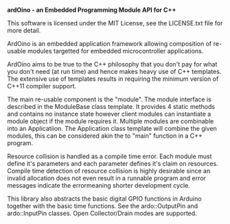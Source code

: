 **ardOino - an Embedded Programming Module API for C++**

This software is licensed under the MIT License, see the LICENSE.txt file
for more detail.

ArdOino is an embedded application framework allowing composition
of re-usable modules targetted for embedded microcontroller applications.

ArdOino aims to be true to the C++ philosophy that you don't pay for what
you don't need (at run time) and hence makes heavy use of C++ templates.
The extensive use of templates results in requiring the minimum version 
of C++11 compiler support.

The main re-usable component is the "module". The module interface is 
described in the ModuleBase class template. It provides 4 static methods and
contains no instance state however client modules can instantiate a module
object if the module requires it. Multiple modules are combinable into an
Applicatiion. The Application class template will combine the given modules, 
this can be considered akin the to "main" function in a C++ program.

Resource collision is handled as a compile time error. Each module must 
define it's parameters and each parameter defines it's claim on resources.
Compile time detection of resource collision is highly desirable since an
invalid allocation does not even result in a runnable program and error 
messages indicate the errormeaning shorter development cycle.
 
This library also abstracts the basic digital GPIO functions in Arduino 
together with the basic time functions. See the ardo::OutputPin and 
ardo::InputPin classes. Open Collector/Drain modes are supported.
